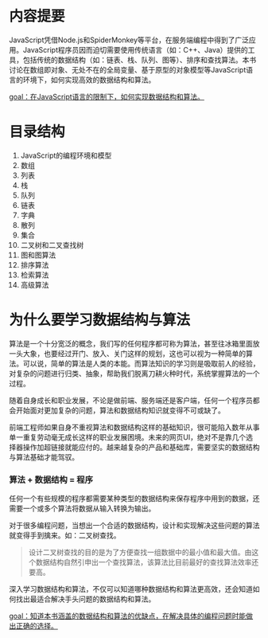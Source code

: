 # 内容提要

JavaScript凭借Node.js和SpiderMonkey等平台，在服务端编程中得到了广泛应用。JavaScript程序员因而迫切需要使用传统语言（如：C++、Java）提供的工具，包括传统的数据结构（如：链表、栈、队列、图等）、排序和查找算法。本书讨论在数组即对象、无处不在的全局变量、基于原型的对象模型等JavaScript语言的环境下，如何实现高效的数据结构和算法。

[goal：在JavaScript语言的限制下，如何实现数据结构和算法。](goal)


# 目录结构

1. JavaScript的编程环境和模型
2. 数组
3. 列表
4. 栈
5. 队列
6. 链表
7. 字典
8. 散列
9. 集合
10. 二叉树和二叉查找树
11. 图和图算法
12. 排序算法
13. 检索算法
14. 高级算法


# 为什么要学习数据结构与算法

算法是一个十分宽泛的概念，我们写的任何程序都可称为算法，甚至往冰箱里面放一头大象，也要经过开门、放入、关门这样的规划，这也可以视为一种简单的算法。可以说，简单的算法是人类的本能。而算法知识的学习则是吸取前人的经验，对复杂的问题进行归类、抽象，帮助我们脱离刀耕火种时代，系统掌握算法的一个过程。

随着自身成长和职业发展，不论是做前端、服务端还是客户端，任何一个程序员都会开始面对更加复杂的问题，算法和数据结构知识就变得不可或缺了。

前端工程师如果自身不重视算法和数据结构这样的基础知识，很可能陷入数年从事单一重复劳动毫无成长这样的职业发展困境。未来的网页UI，绝对不是靠几个选择器操作加超链接就能应付的。越来越复杂的产品和基础库，需要坚实的数据结构与算法基础才能驾驭。

### 算法 + 数据结构 = 程序

任何一个有些规模的程序都需要某种类型的数据结构来保存程序中用到的数据，还需要一个或多个算法将数据从输入转换为输出。

对于很多编程问题，当想出一个合适的数据结构，设计和实现解决这些问题的算法就变得手到擒来。如：二叉树查找。

> 设计二叉树查找的目的是为了方便查找一组数据中的最小值和最大值。由这个数据结构自然引申出一个查找算法，该算法比目前最好的查找算法效率还要高。

深入学习数据结构和算法，不仅可以知道哪种数据结构和算法更高效，还会知道如何找出最适合解决手头问题的数据结构和算法。

[goal：知道本书涵盖的数据结构和算法的优缺点，在解决具体的编程问题时能做出正确的选择。](goal)